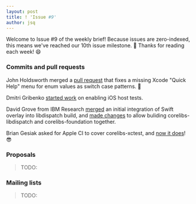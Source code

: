 ```yaml
---
layout: post
title: ! 'Issue #9'
author: jsq
---
```


Welcome to Issue #9 of the weekly brief! Because issues are zero-indexed, this means we've reached our 10th issue milestone. 🎉 Thanks for reading each week! 😄

<!--excerpt-->

### Commits and pull requests

John Holdsworth merged a [pull request](https://github.com/apple/swift/pull/1193) that fixes a missing Xcode "Quick Help" menu for enum values as switch case patterns. 👏

Dmitri Gribenko [started work](https://github.com/apple/swift/pull/1215) on enabling iOS host tests.

David Grove from IBM Research [merged](https://github.com/apple/swift-corelibs-libdispatch/pull/43) an initial integration of Swift overlay into libdispatch build, and [made changes](https://github.com/apple/swift/pull/1212) to allow buliding corelibs-libdispatch and corelibs-foundation together.

Brian Gesiak asked for Apple CI to cover corelibs-xctest, and [now it does](https://twitter.com/modocache/status/697062595396816896)! 😎

### Proposals

>TODO:

### Mailing lists

>TODO:

